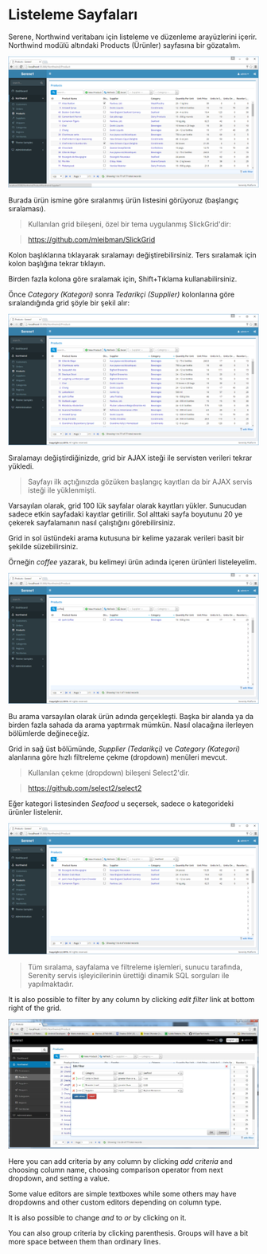 # Listeleme Sayfaları

Serene, Northwind veritabanı için listeleme ve düzenleme arayüzlerini içerir. Northwind modülü altındaki Products (Ürünler) sayfasına bir gözatalım.

![Ürünler Sayfası](img/products_page_initial.png)

Burada ürün ismine göre sıralanmış ürün listesini görüyoruz (başlangıç sıralaması).

> Kullanılan grid bileşeni, özel bir tema uygulanmış SlickGrid'dir:

> https://github.com/mleibman/SlickGrid

Kolon başlıklarına tıklayarak sıralamayı değiştirebilirsiniz. Ters sıralamak için kolon başlığına tekrar tıklayın.

Birden fazla kolona göre sıralamak için, Shift+Tıklama kullanabilirsiniz.

Önce *Category (Kategori)* sonra *Tedarikçi (Supplier)* kolonlarına göre sıralandığında grid şöyle bir şekil alır:

![Ürünler Kategori Tedarikçi Sıralaması](img/products_category_supplier.png)

Sıralamayı değiştirdiğinizde, grid bir AJAX isteği ile servisten verileri tekrar yükledi.

> Sayfayı ilk açtığınızda gözüken başlangıç kayıtları da bir AJAX servis isteği ile yüklenmişti.

Varsayılan olarak, grid 100 lük sayfalar olarak kayıtları yükler. Sunucudan sadece etkin sayfadaki kayıtlar getirilir. Sol alttaki sayfa boyutunu 20 ye çekerek sayfalamanın nasıl çalıştığını görebilirsiniz.

Grid in sol üstündeki arama kutusuna bir kelime yazarak verileri basit bir şekilde süzebilirsiniz.

Örneğin *coffee* yazarak, bu kelimeyi ürün adında içeren ürünleri listeleyelim.

![Ürünler Coffee Araması](img/products_coffee_search.png)

Bu arama varsayılan olarak ürün adında gerçekleşti. Başka bir alanda ya da birden fazla sahada da arama yaptırmak mümkün. Nasıl olacağına ilerleyen bölümlerde değineceğiz.

Grid in sağ üst bölümünde, *Supplier (Tedarikçi)* ve *Category (Kategori)* alanlarına göre hızlı filtreleme çekme (dropdown) menüleri mevcut.

> Kullanılan çekme (dropdown) bileşeni Select2'dir.

> https://github.com/select2/select2

Eğer kategori listesinden *Seafood* u seçersek, sadece o kategorideki ürünler listelenir.

![Ürünler Seafood](img/products_seafood.png)

> Tüm sıralama, sayfalama ve filtreleme işlemleri, sunucu tarafında, Serenity servis işleyicilerinin ürettiği dinamik SQL sorguları ile yapılmaktadır.

It is also possible to filter by any column by clicking *edit filter* link at bottom right of the grid.

![Products Edit Filter](img/products_edit_filter.jpg)

Here you can add criteria by any column by clicking *add criteria* and choosing column name, choosing comparison operator from next dropdown, and setting a value. 

Some value editors are simple textboxes while some others may have dropdowns and other custom editors depending on column type.

It is also possible to change *and* to *or* by clicking on it.

You can also group criteria by clicking parenthesis. Groups will have a bit more space between them than ordinary lines.





